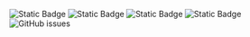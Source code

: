 ![Static Badge](https://img.shields.io/badge/blacklists-60-000000) ![Static Badge](https://img.shields.io/badge/blacklisted-3044984-cc0000) ![Static Badge](https://img.shields.io/badge/whitelisted-2242-00CC00) ![Static Badge](https://img.shields.io/badge/streaming_blacklist-28106-000000) ![GitHub issues](https://img.shields.io/github/issues/fabriziosalmi/blacklists)
